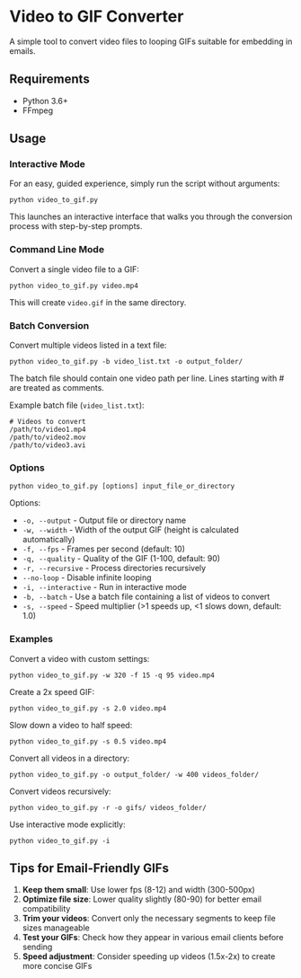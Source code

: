 # Video to GIF Converter

A simple tool to convert video files to looping GIFs suitable for embedding in emails.

## Requirements

- Python 3.6+
- FFmpeg

## Usage

### Interactive Mode

For an easy, guided experience, simply run the script without arguments:

```
python video_to_gif.py
```

This launches an interactive interface that walks you through the conversion process with step-by-step prompts.

### Command Line Mode

Convert a single video file to a GIF:

```
python video_to_gif.py video.mp4
```

This will create `video.gif` in the same directory.

### Batch Conversion

Convert multiple videos listed in a text file:

```
python video_to_gif.py -b video_list.txt -o output_folder/
```

The batch file should contain one video path per line. Lines starting with # are treated as comments.

Example batch file (`video_list.txt`):
```
# Videos to convert
/path/to/video1.mp4
/path/to/video2.mov
/path/to/video3.avi
```

### Options

```
python video_to_gif.py [options] input_file_or_directory
```

Options:
- `-o, --output` - Output file or directory name
- `-w, --width` - Width of the output GIF (height is calculated automatically)
- `-f, --fps` - Frames per second (default: 10)
- `-q, --quality` - Quality of the GIF (1-100, default: 90)
- `-r, --recursive` - Process directories recursively
- `--no-loop` - Disable infinite looping
- `-i, --interactive` - Run in interactive mode
- `-b, --batch` - Use a batch file containing a list of videos to convert
- `-s, --speed` - Speed multiplier (>1 speeds up, <1 slows down, default: 1.0)

### Examples

Convert a video with custom settings:
```
python video_to_gif.py -w 320 -f 15 -q 95 video.mp4
```

Create a 2x speed GIF:
```
python video_to_gif.py -s 2.0 video.mp4
```

Slow down a video to half speed:
```
python video_to_gif.py -s 0.5 video.mp4
```

Convert all videos in a directory:
```
python video_to_gif.py -o output_folder/ -w 400 videos_folder/
```

Convert videos recursively:
```
python video_to_gif.py -r -o gifs/ videos_folder/
```

Use interactive mode explicitly:
```
python video_to_gif.py -i
```

## Tips for Email-Friendly GIFs

1. **Keep them small**: Use lower fps (8-12) and width (300-500px)
2. **Optimize file size**: Lower quality slightly (80-90) for better email compatibility
3. **Trim your videos**: Convert only the necessary segments to keep file sizes manageable
4. **Test your GIFs**: Check how they appear in various email clients before sending
5. **Speed adjustment**: Consider speeding up videos (1.5x-2x) to create more concise GIFs 